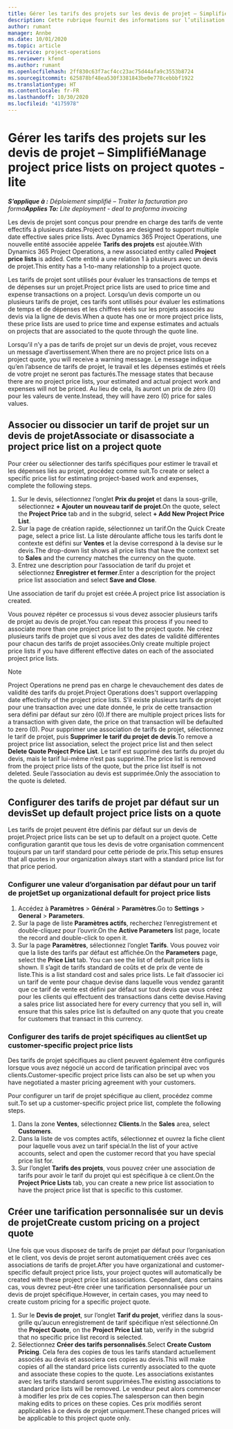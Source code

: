 ```yaml
---
title: Gérer les tarifs des projets sur les devis de projet – Simplifié
description: Cette rubrique fournit des informations sur l’utilisation de tarifs de projet sur les devis. (Sales)
author: rumant
manager: Annbe
ms.date: 10/01/2020
ms.topic: article
ms.service: project-operations
ms.reviewer: kfend
ms.author: rumant
ms.openlocfilehash: 2ff830c63f7acf4cc23ac75d44afa9c3553b8724
ms.sourcegitcommit: 625878bf48ea530f3381843be0e778cebbbf1922
ms.translationtype: HT
ms.contentlocale: fr-FR
ms.lasthandoff: 10/30/2020
ms.locfileid: "4175978"
---
```

# <a name="manage-project-price-lists-on-project-quotes---lite"></a><span data-ttu-id="c1801-104">Gérer les tarifs des projets sur les devis de projet – Simplifié</span><span class="sxs-lookup"><span data-stu-id="c1801-104">Manage project price lists on project quotes - lite</span></span>

<span data-ttu-id="c1801-105">_**S’applique à :** Déploiement simplifié – Traiter la facturation pro forma_</span><span class="sxs-lookup"><span data-stu-id="c1801-105">_**Applies To:** Lite deployment - deal to proforma invoicing_</span></span>

<span data-ttu-id="c1801-106">Les devis de projet sont conçus pour prendre en charge des tarifs de vente effectifs à plusieurs dates.</span><span class="sxs-lookup"><span data-stu-id="c1801-106">Project quotes are designed to support multiple date effective sales price lists.</span></span> <span data-ttu-id="c1801-107">Avec Dynamics 365 Project Operations, une nouvelle entité associée appelée **Tarifs des projets** est ajoutée.</span><span class="sxs-lookup"><span data-stu-id="c1801-107">With Dynamics 365 Project Operations, a new associated entity called **Project price lists** is added.</span></span> <span data-ttu-id="c1801-108">Cette entité a une relation 1 à plusieurs avec un devis de projet.</span><span class="sxs-lookup"><span data-stu-id="c1801-108">This entity has a 1-to-many relationship to a project quote.</span></span>

<span data-ttu-id="c1801-109">Les tarifs de projet sont utilisés pour évaluer les transactions de temps et de dépenses sur un projet.</span><span class="sxs-lookup"><span data-stu-id="c1801-109">Project price lists are used to price time and expense transactions on a project.</span></span> <span data-ttu-id="c1801-110">Lorsqu’un devis comporte un ou plusieurs tarifs de projet, ces tarifs sont utilisés pour évaluer les estimations de temps et de dépenses et les chiffres réels sur les projets associés au devis via la ligne de devis.</span><span class="sxs-lookup"><span data-stu-id="c1801-110">When a quote has one or more project price lists, these price lists are used to price time and expense estimates and actuals on projects that are associated to the quote through the quote line.</span></span>

<span data-ttu-id="c1801-111">Lorsqu’il n’y a pas de tarifs de projet sur un devis de projet, vous recevez un message d’avertissement.</span><span class="sxs-lookup"><span data-stu-id="c1801-111">When there are no project price lists on a project quote, you will receive a warning message.</span></span> <span data-ttu-id="c1801-112">Le message indique qu’en l’absence de tarifs de projet, le travail et les dépenses estimés et réels de votre projet ne seront pas facturés.</span><span class="sxs-lookup"><span data-stu-id="c1801-112">The message states that because there are no project price lists, your estimated and actual project work and expenses will not be priced.</span></span> <span data-ttu-id="c1801-113">Au lieu de cela, ils auront un prix de zéro (0) pour les valeurs de vente.</span><span class="sxs-lookup"><span data-stu-id="c1801-113">Instead, they will have zero (0) price for sales values.</span></span>

## <a name="associate-or-disassociate-a-project-price-list-on-a-project-quote"></a><span data-ttu-id="c1801-114">Associer ou dissocier un tarif de projet sur un devis de projet</span><span class="sxs-lookup"><span data-stu-id="c1801-114">Associate or disassociate a project price list on a project quote</span></span>

<span data-ttu-id="c1801-115">Pour créer ou sélectionner des tarifs spécifiques pour estimer le travail et les dépenses liés au projet, procédez comme suit.</span><span class="sxs-lookup"><span data-stu-id="c1801-115">To create or select a specific price list for estimating project-based work and expenses, complete the following steps.</span></span>

1. <span data-ttu-id="c1801-116">Sur le devis, sélectionnez l’onglet **Prix du projet** et dans la sous-grille, sélectionnez **+ Ajouter un nouveau tarif de projet**.</span><span class="sxs-lookup"><span data-stu-id="c1801-116">On the quote, select the **Project Price** tab and in the subgrid, select **+ Add New Project Price List**.</span></span>
2. <span data-ttu-id="c1801-117">Sur la page de création rapide, sélectionnez un tarif.</span><span class="sxs-lookup"><span data-stu-id="c1801-117">On the Quick Create page, select a price list.</span></span> <span data-ttu-id="c1801-118">La liste déroulante affiche tous les tarifs dont le contexte est défini sur **Ventes** et la devise correspond à la devise sur le devis.</span><span class="sxs-lookup"><span data-stu-id="c1801-118">The drop-down list shows all price lists that have the context set to **Sales** and the currency matches the currency on the quote.</span></span>
4. <span data-ttu-id="c1801-119">Entrez une description pour l’association de tarif du projet et sélectionnez **Enregistrer et fermer**.</span><span class="sxs-lookup"><span data-stu-id="c1801-119">Enter a description for the project price list association and select **Save and Close**.</span></span>

<span data-ttu-id="c1801-120">Une association de tarif du projet est créée.</span><span class="sxs-lookup"><span data-stu-id="c1801-120">A project price list association is created.</span></span>

<span data-ttu-id="c1801-121">Vous pouvez répéter ce processus si vous devez associer plusieurs tarifs de projet au devis de projet.</span><span class="sxs-lookup"><span data-stu-id="c1801-121">You can repeat this process if you need to associate more than one project price list to the project quote.</span></span> <span data-ttu-id="c1801-122">Ne créez plusieurs tarifs de projet que si vous avez des dates de validité différentes pour chacun des tarifs de projet associées.</span><span class="sxs-lookup"><span data-stu-id="c1801-122">Only create multiple project price lists if you have different effective dates on each of the associated project price lists.</span></span>

> [!NOTE]
> <span data-ttu-id="c1801-123">Project Operations ne prend pas en charge le chevauchement des dates de validité des tarifs du projet.</span><span class="sxs-lookup"><span data-stu-id="c1801-123">Project Operations does't support overlapping date effectivity of the project price lists.</span></span> <span data-ttu-id="c1801-124">S’il existe plusieurs tarifs de projet pour une transaction avec une date donnée, le prix de cette transaction sera défini par défaut sur zéro (0).</span><span class="sxs-lookup"><span data-stu-id="c1801-124">If there are multiple project prices lists for a transaction with given date, the price on that transaction will be defaulted to zero (0).</span></span>
<span data-ttu-id="c1801-125">Pour supprimer une association de tarifs de projet, sélectionnez le tarif de projet, puis **Supprimer le tarif du projet de devis**.</span><span class="sxs-lookup"><span data-stu-id="c1801-125">To remove a project price list association, select the project price list and then select **Delete Quote Project Price List**.</span></span> <span data-ttu-id="c1801-126">Le tarif est supprimé des tarifs du projet du devis, mais le tarif lui-même n’est pas supprimé.</span><span class="sxs-lookup"><span data-stu-id="c1801-126">The price list is removed from the project price lists of the quote, but the price list itself is not deleted.</span></span> <span data-ttu-id="c1801-127">Seule l’association au devis est supprimée.</span><span class="sxs-lookup"><span data-stu-id="c1801-127">Only the association to the quote is deleted.</span></span>

## <a name="set-up-default-project-price-lists-on-a-quote"></a><span data-ttu-id="c1801-128">Configurer des tarifs de projet par défaut sur un devis</span><span class="sxs-lookup"><span data-stu-id="c1801-128">Set up default project price lists on a quote</span></span>

<span data-ttu-id="c1801-129">Les tarifs de projet peuvent être définis par défaut sur un devis de projet.</span><span class="sxs-lookup"><span data-stu-id="c1801-129">Project price lists can be set up to default on a project quote.</span></span> <span data-ttu-id="c1801-130">Cette configuration garantit que tous les devis de votre organisation commencent toujours par un tarif standard pour cette période de prix.</span><span class="sxs-lookup"><span data-stu-id="c1801-130">This setup ensures that all quotes in your organization always start with a standard price list for that price period.</span></span>

### <a name="set-up-organizational-default-for-project-price-lists"></a><span data-ttu-id="c1801-131">Configurer une valeur d’organisation par défaut pour un tarif de projet</span><span class="sxs-lookup"><span data-stu-id="c1801-131">Set up organizational default for project price lists</span></span>

1. <span data-ttu-id="c1801-132">Accédez à **Paramètres** > **Général** > **Paramètres**.</span><span class="sxs-lookup"><span data-stu-id="c1801-132">Go to **Settings** > **General** > **Parameters**.</span></span>
2. <span data-ttu-id="c1801-133">Sur la page de liste **Paramètres actifs**, recherchez l’enregistrement et double-cliquez pour l’ouvrir.</span><span class="sxs-lookup"><span data-stu-id="c1801-133">On the **Active Parameters** list page, locate the record and double-click to open it.</span></span> 
3. <span data-ttu-id="c1801-134">Sur la page **Paramètres**, sélectionnez l’onglet **Tarifs**. Vous pouvez voir que la liste des tarifs par défaut est affichée.</span><span class="sxs-lookup"><span data-stu-id="c1801-134">On the **Parameters** page, select the **Price List** tab. You can see the list of default price lists is shown.</span></span> <span data-ttu-id="c1801-135">Il s’agit de tarifs standard de coûts et de prix de vente de liste.</span><span class="sxs-lookup"><span data-stu-id="c1801-135">This is a list standard cost and sales price lists.</span></span> <span data-ttu-id="c1801-136">Le fait d’associer ici un tarif de vente pour chaque devise dans laquelle vous vendez garantit que ce tarif de vente est défini par défaut sur tout devis que vous créez pour les clients qui effectuent des transactions dans cette devise.</span><span class="sxs-lookup"><span data-stu-id="c1801-136">Having a sales price list associated here for every currency that you sell in, will ensure that this sales price list is defaulted on any quote that you create for customers that transact in this currency.</span></span>

### <a name="set-up-customer-specific-project-price-lists"></a><span data-ttu-id="c1801-137">Configurer des tarifs de projet spécifiques au client</span><span class="sxs-lookup"><span data-stu-id="c1801-137">Set up customer-specific project price lists</span></span>

<span data-ttu-id="c1801-138">Des tarifs de projet spécifiques au client peuvent également être configurés lorsque vous avez négocié un accord de tarification principal avec vos clients.</span><span class="sxs-lookup"><span data-stu-id="c1801-138">Customer-specific project price lists can also be set up when you have negotiated a master pricing agreement with your customers.</span></span>

<span data-ttu-id="c1801-139">Pour configurer un tarif de projet spécifique au client, procédez comme suit.</span><span class="sxs-lookup"><span data-stu-id="c1801-139">To set up a customer-specific project price list, complete the following steps.</span></span>

1. <span data-ttu-id="c1801-140">Dans la zone **Ventes**, sélectionnez **Clients**.</span><span class="sxs-lookup"><span data-stu-id="c1801-140">In the **Sales** area, select **Customers**.</span></span>
2. <span data-ttu-id="c1801-141">Dans la liste de vos comptes actifs, sélectionnez et ouvrez la fiche client pour laquelle vous avez un tarif spécial.</span><span class="sxs-lookup"><span data-stu-id="c1801-141">In the list of your active accounts, select and open the customer record that you have special price list for.</span></span>
3. <span data-ttu-id="c1801-142">Sur l’onglet **Tarifs des projets**, vous pouvez créer une association de tarifs pour avoir le tarif du projet qui est spécifique à ce client.</span><span class="sxs-lookup"><span data-stu-id="c1801-142">On the **Project Price Lists** tab, you can create a new price list association to have the project price list that is specific to this customer.</span></span>

## <a name="create-custom-pricing-on-a-project-quote"></a><span data-ttu-id="c1801-143">Créer une tarification personnalisée sur un devis de projet</span><span class="sxs-lookup"><span data-stu-id="c1801-143">Create custom pricing on a project quote</span></span>

<span data-ttu-id="c1801-144">Une fois que vous disposez de tarifs de projet par défaut pour l’organisation et le client, vos devis de projet seront automatiquement créés avec ces associations de tarifs de projet.</span><span class="sxs-lookup"><span data-stu-id="c1801-144">After you have organizational and customer-specific default project price lists, your project quotes will automatically be created with these project price list associations.</span></span> <span data-ttu-id="c1801-145">Cependant, dans certains cas, vous devrez peut-être créer une tarification personnalisée pour un devis de projet spécifique.</span><span class="sxs-lookup"><span data-stu-id="c1801-145">However, in certain cases, you may need to create custom pricing for a specific project quote.</span></span> 

1. <span data-ttu-id="c1801-146">Sur le **Devis de projet**, sur l’onglet **Tarif du projet**, vérifiez dans la sous-grille qu’aucun enregistrement de tarif spécifique n’est sélectionné.</span><span class="sxs-lookup"><span data-stu-id="c1801-146">On the **Project Quote**, on the **Project Price List** tab, verify in the subgrid that no specific price list record is selected.</span></span>
2. <span data-ttu-id="c1801-147">Sélectionnez **Créer des tarifs personnalisés**.</span><span class="sxs-lookup"><span data-stu-id="c1801-147">Select **Create Custom Pricing**.</span></span> <span data-ttu-id="c1801-148">Cela fera des copies de tous les tarifs standard actuellement associés au devis et associera ces copies au devis.</span><span class="sxs-lookup"><span data-stu-id="c1801-148">This will make copies of all the standard price lists currently associated to the quote and associate these copies to the quote.</span></span> <span data-ttu-id="c1801-149">Les associations existantes avec les tarifs standard seront supprimées.</span><span class="sxs-lookup"><span data-stu-id="c1801-149">The existing associations to standard price lists will be removed.</span></span> <span data-ttu-id="c1801-150">Le vendeur peut alors commencer à modifier les prix de ces copies.</span><span class="sxs-lookup"><span data-stu-id="c1801-150">The salesperson can then begin making edits to prices on these copies.</span></span> <span data-ttu-id="c1801-151">Ces prix modifiés seront applicables à ce devis de projet uniquement.</span><span class="sxs-lookup"><span data-stu-id="c1801-151">These changed prices will be applicable to this project quote only.</span></span>
